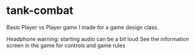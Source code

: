 # tank-combat
Basic Player vs Player game I made for a game design class.

Headphone warning: starting audio can be a bit loud
See the information screen in the game for controls and game rules
